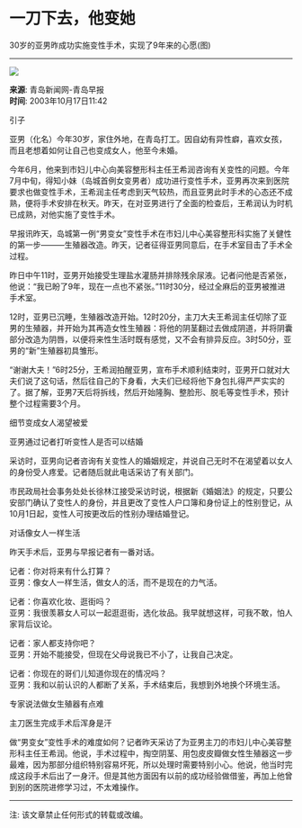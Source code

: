 # 一刀下去，他变她

30岁的亚男昨成功实施变性手术，实现了9年来的心愿(图)

---

![](http://image2.sina.com.cn/dy/o/2003-10-17/1066362613_h6aykA.jpg)

**来源**: 青岛新闻网-青岛早报  
**时间**: 2003年10月17日11:42  

引子

亚男（化名）今年30岁，家住外地，在青岛打工。因自幼有异性癖，喜欢女孩，而且老想着如何让自己也变成女人，他至今未婚。 

今年6月，他来到市妇儿中心向美容整形科主任王希润咨询有关变性的问题。今年7月中旬，得知小妹（岛城首例女变男者）成功进行变性手术，亚男再次来到医院要求也做变性手术，王希润主任考虑到天气较热，而且亚男此时手术的心态还不成熟，便将手术安排在秋天。昨天，在对亚男进行了全面的检查后，王希润认为时机已成熟，对他实施了变性手术。 

早报讯昨天，岛城第一例“男变女”变性手术在市妇儿中心美容整形科实施了关健性的第一步———生殖器改造。昨天，记者征得亚男同意后，在手术室目击了手术全过程。 

昨日中午11时，亚男开始接受生理盐水灌肠并排除残余尿液。记者问他是否紧张，他说：“我已盼了9年，现在一点也不紧张。”11时30分，经过全麻后的亚男被推进手术室。 

12时，亚男已沉睡，生殖器改造开始。12时20分，主刀大夫王希润主任切除了亚男的生殖器，并开始为其再造女性生殖器：将他的阴茎翻过去做成阴道，并将阴囊部分改造为阴唇，以便将来性生活时既有感觉，又不会有排异反应。3时50分，亚男的“新”生殖器初具雏形。 

“谢谢大夫！”6时25分，王希润拍醒亚男，宣布手术顺利结束时，亚男开口就对大夫们说了这句话，然后往自己的下身看，大夫们已经将他下身包扎得严严实实的了。据了解，亚男7天后将拆线，然后开始隆胸、整脸形、脱毛等变性手术，预计整个过程需要3个月。 

细节变成女人渴望被爱

亚男通过记者打听变性人是否可以结婚 

采访时，亚男向记者咨询有关变性人的婚姻规定，并说自己无时不在渴望着以女人的身份受人疼爱。记者随后就此电话采访了有关部门。 

市民政局社会事务处处长徐林江接受采访时说，根据新《婚姻法》的规定，只要公安部门确认了变性人的身份，并且更改了变性人户口簿和身份证上的性别登记，从10月1日起，变性人可按更改后的性别办理结婚登记。 

对话像女人一样生活

昨天手术后，亚男与早报记者有一番对话。 

记者：你对将来有什么打算？  
亚男：像女人一样生活，做女人的活，而不是现在的力气活。 

记者：你喜欢化妆、逛街吗？  
亚男：我很羡慕女人可以一起逛逛街，选化妆品。我早就想这样，可我不敢，怕人家背后议论。 

记者：家人都支持你吧？  
亚男：开始不能接受，但现在父母说我已不小了，让我自己决定。 

记者：你现在的哥们儿知道你现在的情况吗？  
亚男：我和以前认识的人都断了关系，手术结束后，我想到外地换个环境生活。 

专家说法做女生殖器有点难

主刀医生完成手术后浑身是汗 

做“男变女”变性手术的难度如何？记者昨天采访了为亚男主刀的市妇儿中心美容整形科主任王希润。他说，手术过程中，掏空阴茎、用包皮皮瓣做女性生殖器这一步最难，因为那部分组织特别容易坏死，所以处理时需要特别小心。他说，他当时完成这段手术后出了一身汗。但是其他方面因有以前的成功经验做借鉴，再加上他曾到别的医院进修学习过，不太难操作。 

--- 

注: 该文章禁止任何形式的转载或改编。
<!-- tcd_original_link https://news.sina.com.cn/o/2003-10-17/1142935167s.shtml -->
